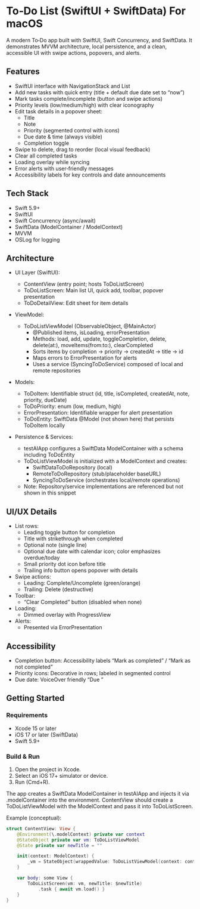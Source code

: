 # To‑Do List (SwiftUI + SwiftData) For macOS

A modern To‑Do app built with SwiftUI, Swift Concurrency, and SwiftData. It demonstrates MVVM architecture, local persistence, and a clean, accessible UI with swipe actions, popovers, and alerts.

## Features

- SwiftUI interface with NavigationStack and List
- Add new tasks with quick entry (title + default due date set to “now”)
- Mark tasks complete/incomplete (button and swipe actions)
- Priority levels (low/medium/high) with clear iconography
- Edit task details in a popover sheet:
  - Title
  - Note
  - Priority (segmented control with icons)
  - Due date & time (always visible)
  - Completion toggle
- Swipe to delete, drag to reorder (local visual feedback)
- Clear all completed tasks
- Loading overlay while syncing
- Error alerts with user‑friendly messages
- Accessibility labels for key controls and date announcements

## Tech Stack

- Swift 5.9+
- SwiftUI
- Swift Concurrency (async/await)
- SwiftData (ModelContainer / ModelContext)
- MVVM
- OSLog for logging

## Architecture

- UI Layer (SwiftUI):
  - ContentView (entry point; hosts ToDoListScreen)
  - ToDoListScreen: Main list UI, quick add, toolbar, popover presentation
  - ToDoDetailView: Edit sheet for item details

- ViewModel:
  - ToDoListViewModel (ObservableObject, @MainActor)
    - @Published items, isLoading, errorPresentation
    - Methods: load, add, update, toggleCompletion, delete, delete(at:), moveItems(from:to:), clearCompleted
    - Sorts items by completion → priority → createdAt → title → id
    - Maps errors to ErrorPresentation for alerts
    - Uses a service (SyncingToDoService) composed of local and remote repositories

- Models:
  - ToDoItem: Identifiable struct (id, title, isCompleted, createdAt, note, priority, dueDate)
  - ToDoPriority: enum (low, medium, high)
  - ErrorPresentation: Identifiable wrapper for alert presentation
  - ToDoEntity: SwiftData @Model (not shown here) that persists ToDoItem locally

- Persistence & Services:
  - testAIApp configures a SwiftData ModelContainer with a schema including ToDoEntity
  - ToDoListViewModel is initialized with a ModelContext and creates:
    - SwiftDataToDoRepository (local)
    - RemoteToDoRepository (stub/placeholder baseURL)
    - SyncingToDoService (orchestrates local/remote operations)
  - Note: Repository/service implementations are referenced but not shown in this snippet

## UI/UX Details

- List rows:
  - Leading toggle button for completion
  - Title with strikethrough when completed
  - Optional note (single line)
  - Optional due date with calendar icon; color emphasizes overdue/today
  - Small priority dot icon before title
  - Trailing info button opens popover with details
- Swipe actions:
  - Leading: Complete/Uncomplete (green/orange)
  - Trailing: Delete (destructive)
- Toolbar:
  - “Clear Completed” button (disabled when none)
- Loading:
  - Dimmed overlay with ProgressView
- Alerts:
  - Presented via ErrorPresentation

## Accessibility

- Completion button: Accessibility labels “Mark as completed” / “Mark as not completed”
- Priority icons: Decorative in rows; labeled in segmented control
- Due date: VoiceOver friendly “Due <date and time>”

## Getting Started

### Requirements
- Xcode 15 or later
- iOS 17 or later (SwiftData)
- Swift 5.9+

### Build & Run
1. Open the project in Xcode.
2. Select an iOS 17+ simulator or device.
3. Run (Cmd+R).

The app creates a SwiftData ModelContainer in testAIApp and injects it via .modelContainer into the environment. ContentView should create a ToDoListViewModel with the ModelContext and pass it into ToDoListScreen.

Example (conceptual):
```swift
struct ContentView: View {
    @Environment(\.modelContext) private var context
    @StateObject private var vm: ToDoListViewModel
    @State private var newTitle = ""

    init(context: ModelContext) {
        _vm = StateObject(wrappedValue: ToDoListViewModel(context: context))
    }

    var body: some View {
        ToDoListScreen(vm: vm, newTitle: $newTitle)
            .task { await vm.load() }
    }
}
